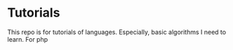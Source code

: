 # Tutorials
This repo is for tutorials of languages.
Especially, basic algorithms I need to learn.
For php
